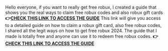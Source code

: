 Hello everyone, if you want to really get free robux, I created a guide that shows you the real ways to claim free robux codes and also robux gift cards
**👉[CHECK THIS LINK TO ACCESS THE GUIDE](https://earndigitalgiftcards.github.io/earndigitalgiftcards/)** 
This link will give you access to a detailed guide on how to claim a robux gift card, also free robux codes, I shared all the legit ways on how to get free robux 2024.
The guide that I made is totally free and anyone can use it to redeem free robux codes. **👉[CHECK THIS LINK TO ACCESS THE GUIDE](https://earndigitalgiftcards.github.io/earndigitalgiftcards/)**
